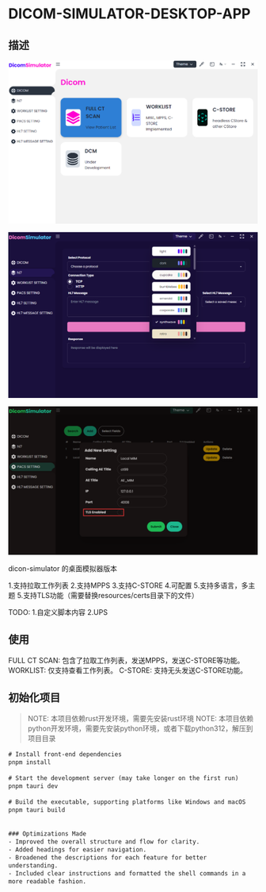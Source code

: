 # DICOM-SIMULATOR-DESKTOP-APP

## 描述

![界面1](./dicom-interface.png)

![界面2](./dicom-simulator.png)

![界面3](./TLS.png)

dicon-simulator 的桌面模拟器版本

1.支持拉取工作列表
2.支持MPPS
3.支持C-STORE
4.可配置
5.支持多语言，多主题
5.支持TLS功能（需要替换resources/certs目录下的文件）

TODO:
1.自定义脚本内容
2.UPS

## 使用

FULL CT SCAN: 包含了拉取工作列表，发送MPPS，发送C-STORE等功能。
WORKLIST: 仅支持查看工作列表。
C-STORE: 支持无头发送C-STORE功能。


## 初始化项目

> NOTE: 本项目依赖rust开发环境，需要先安装rust环境
> NOTE: 本项目依赖python开发环境，需要先安装python环境，或者下载python312，解压到项目目录

```shell
# Install front-end dependencies
pnpm install

# Start the development server (may take longer on the first run)
pnpm tauri dev

# Build the executable, supporting platforms like Windows and macOS
pnpm tauri build


### Optimizations Made
- Improved the overall structure and flow for clarity.
- Added headings for easier navigation.
- Broadened the descriptions for each feature for better understanding.
- Included clear instructions and formatted the shell commands in a more readable fashion.
```
